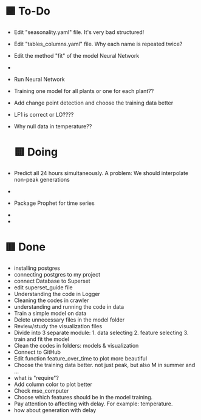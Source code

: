 🟩 To-Do
==========================


* Edit "seasonality.yaml" file. It's very bad structured!
* Edit "tables_columns.yaml" file. Why each name is repeated twice?
* Edit the method "fit" of the model Neural Network
*
* Run Neural Network
* Training one model for all plants or one for each plant??
* Add change point detection and choose the training data better
* LF1 is correct or LO????
* Why null data in temperature??

  🟨 Doing
  ==========================
* Predict all 24 hours simultaneously. A problem: We should interpolate non-peak generations
* 
* Package Prophet for time series
* 
*


  🟥 Done
  ==========================

* installing postgres
* connecting postgres to my project
* connect Database to Superset
* edit superset_guide file
* Understanding the code in Logger
* Cleaning the codes in crawler
* understanding and running the code in data
* Train a simple model on data
* Delete unnecessary files in the model folder
* Review/study the visualization files
* Divide into 3 separate module: 1. data selecting 2. feature selecting 3. train and fit the model
* Clean the codes in folders: models & visualization
* Connect to GitHub
* Edit function feature_over_time to plot more beautiful
* Choose the training data better. not just peak, but also M in summer and ...
* what is "require"?
* Add column color to plot better
* Check mse_computer
* Choose which features should be in the model training.
* Pay attention to affecting with delay. For example: temperature.
* how about generation with delay
